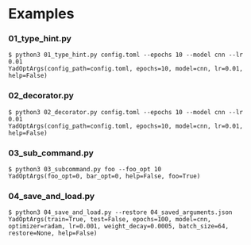 Examples
================================================================================

### 01_type_hint.py

```console
$ python3 01_type_hint.py config.toml --epochs 10 --model cnn --lr 0.01
YadOptArgs(config_path=config.toml, epochs=10, model=cnn, lr=0.01, help=False)
```

### 02_decorator.py

```console
$ python3 02_decorator.py config.toml --epochs 10 --model cnn --lr 0.01
YadOptArgs(config_path=config.toml, epochs=10, model=cnn, lr=0.01, help=False)
```

### 03_sub_command.py

```console
$ python3 03_subcommand.py foo --foo_opt 10
YadOptArgs(foo_opt=0, bar_opt=0, help=False, foo=True)
```

### 04_save_and_load.py

```console
$ python3 04_save_and_load.py --restore 04_saved_arguments.json
YadOptArgs(train=True, test=False, epochs=100, model=cnn, optimizer=radam, lr=0.001, weight_decay=0.0005, batch_size=64, restore=None, help=False)
```
